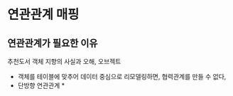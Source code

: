 # 연관관계 매핑

## 연관관계가 필요한 이유
 추천도서 객체 지향의 사실과 오해, 오브젝트
* 객체를 테이블에 맞추어 데이터 중심으로 리모델링하면, 협력관계를 만들 수 없다,
* 단방향 연관관계
  * 
 